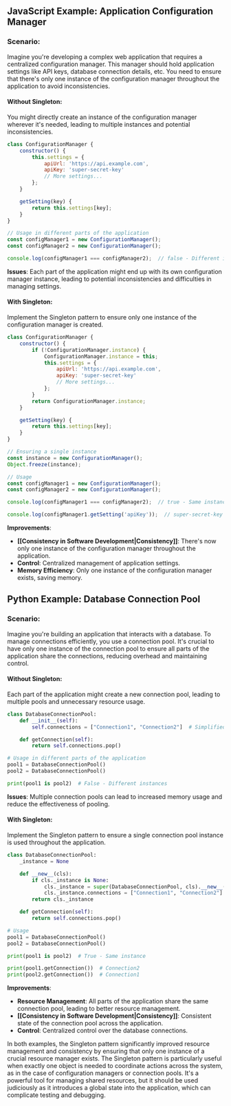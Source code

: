 ## JavaScript Example: Application Configuration Manager

### Scenario:

Imagine you're developing a complex web application that requires a centralized configuration manager. This manager should hold application settings like API keys, database connection details, etc. You need to ensure that there's only one instance of the configuration manager throughout the application to avoid inconsistencies.

#### Without Singleton:

You might directly create an instance of the configuration manager wherever it's needed, leading to multiple instances and potential inconsistencies.

```javascript
class ConfigurationManager {
    constructor() {
        this.settings = {
            apiUrl: 'https://api.example.com',
            apiKey: 'super-secret-key'
            // More settings...
        };
    }

    getSetting(key) {
        return this.settings[key];
    }
}

// Usage in different parts of the application
const configManager1 = new ConfigurationManager();
const configManager2 = new ConfigurationManager();

console.log(configManager1 === configManager2);  // false - Different instances
```

**Issues**: Each part of the application might end up with its own configuration manager instance, leading to potential inconsistencies and difficulties in managing settings.

#### With Singleton:

Implement the Singleton pattern to ensure only one instance of the configuration manager is created.

```javascript
class ConfigurationManager {
    constructor() {
        if (!ConfigurationManager.instance) {
            ConfigurationManager.instance = this;
            this.settings = {
                apiUrl: 'https://api.example.com',
                apiKey: 'super-secret-key'
                // More settings...
            };
        }
        return ConfigurationManager.instance;
    }

    getSetting(key) {
        return this.settings[key];
    }
}

// Ensuring a single instance
const instance = new ConfigurationManager();
Object.freeze(instance);

// Usage
const configManager1 = new ConfigurationManager();
const configManager2 = new ConfigurationManager();

console.log(configManager1 === configManager2);  // true - Same instance

console.log(configManager1.getSetting('apiKey'));  // super-secret-key
```

**Improvements**: 
- **[[Consistency in Software Development|Consistency]]**: There's now only one instance of the configuration manager throughout the application.
- **Control**: Centralized management of application settings.
- **Memory Efficiency**: Only one instance of the configuration manager exists, saving memory.

## Python Example: Database Connection Pool

### Scenario:

Imagine you're building an application that interacts with a database. To manage connections efficiently, you use a connection pool. It's crucial to have only one instance of the connection pool to ensure all parts of the application share the connections, reducing overhead and maintaining control.

#### Without Singleton:

Each part of the application might create a new connection pool, leading to multiple pools and unnecessary resource usage.

```python
class DatabaseConnectionPool:
    def __init__(self):
        self.connections = ["Connection1", "Connection2"]  # Simplified for example

    def getConnection(self):
        return self.connections.pop()

# Usage in different parts of the application
pool1 = DatabaseConnectionPool()
pool2 = DatabaseConnectionPool()

print(pool1 is pool2)  # False - Different instances
```

**Issues**: Multiple connection pools can lead to increased memory usage and reduce the effectiveness of pooling.

#### With Singleton:

Implement the Singleton pattern to ensure a single connection pool instance is used throughout the application.

```python
class DatabaseConnectionPool:
    _instance = None

    def __new__(cls):
        if cls._instance is None:
            cls._instance = super(DatabaseConnectionPool, cls).__new__(cls)
            cls._instance.connections = ["Connection1", "Connection2"]  # Simplified for example
        return cls._instance

    def getConnection(self):
        return self.connections.pop()

# Usage
pool1 = DatabaseConnectionPool()
pool2 = DatabaseConnectionPool()

print(pool1 is pool2)  # True - Same instance

print(pool1.getConnection())  # Connection2
print(pool2.getConnection())  # Connection1
```

**Improvements**: 
- **Resource Management**: All parts of the application share the same connection pool, leading to better resource management.
- **[[Consistency in Software Development|Consistency]]**: Consistent state of the connection pool across the application.
- **Control**: Centralized control over the database connections.

In both examples, the Singleton pattern significantly improved resource management and consistency by ensuring that only one instance of a crucial resource manager exists. The Singleton pattern is particularly useful when exactly one object is needed to coordinate actions across the system, as in the case of configuration managers or connection pools. It's a powerful tool for managing shared resources, but it should be used judiciously as it introduces a global state into the application, which can complicate testing and debugging.